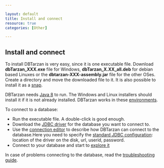 ```yaml
---

layout: default
title: Install and connect
resource: true
categories: [Other]

---
```


## Install and connect

To install DBTarzan is very easy, since it is one executable file. 
Download **dbTarzan_XXX.exe**  file for Windows, **dbTarzan_X.XX_all.deb** for debian based Linuxes or the **dbtarzan-XXX-assembly.jar** file for the other OSes. Create a directory and move the downloaded file to it. It is also possible to install it as a [snap](https://snapcraft.io/dbtarzan).


DBTarzan needs [Java 8](http://java.com/en/download/) to run. The Windows and Linux installers should install it if it is not already installed. 
DBTarzan works in these [environments](Tested-databases-and-operating-systems).

To connect to a database:

* Run the executable file. A double-click is good enough.
* Download the [JDBC driver](http://www.sql-workbench.net/manual/jdbc-setup.html#jdbc-drivers) for the database you want to connect to.
* Use the [connection editor](Connections-editor) to describe how DBTarzan can connect to the database.Here you need to specify the [standard JDBC configuration](https://vladmihalcea.com/jdbc-driver-connection-url-strings/): location of the driver on the disk, url, userid, password.
* Connect to your database and start to [explore it](Usage)

In case of problems connecting to the database, read the [troubleshooting guide](troubleshooting).
